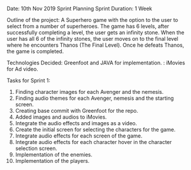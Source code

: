 Date: 10th Nov 2019
Sprint Planning							Sprint Duration: 1 Week

Outline of the project: 
A Superhero game with the option to the user to select from a number of superheroes. The game has 6 levels, after successfully completing a level, the user gets an infinity stone. When the user has all 6 of the infinity stones, the user moves on to the final level where he encounters Thanos (The Final Level). Once he defeats Thanos, the game is completed.

Technologies Decided: Greenfoot and JAVA for implementation.
			: iMovies for Ad video.

Tasks for Sprint 1: 
1.	Finding character images for each Avenger and the nemesis.
2.	Finding audio themes for each Avenger, nemesis and the starting screen.
3.	Creating base commit with Greenfoot for the repo.
4.	Added images and audios to iMovies.
5.	Integrate the audio effects and images as a video.
6.	Create the initial screen for selecting the characters for the game.
7.	Integrate audio effects for each screen of the game.
8.	Integrate audio effects for each character hover in the character selection screen.
9.	Implementation of the enemies.
10.	Implementation of the players.


